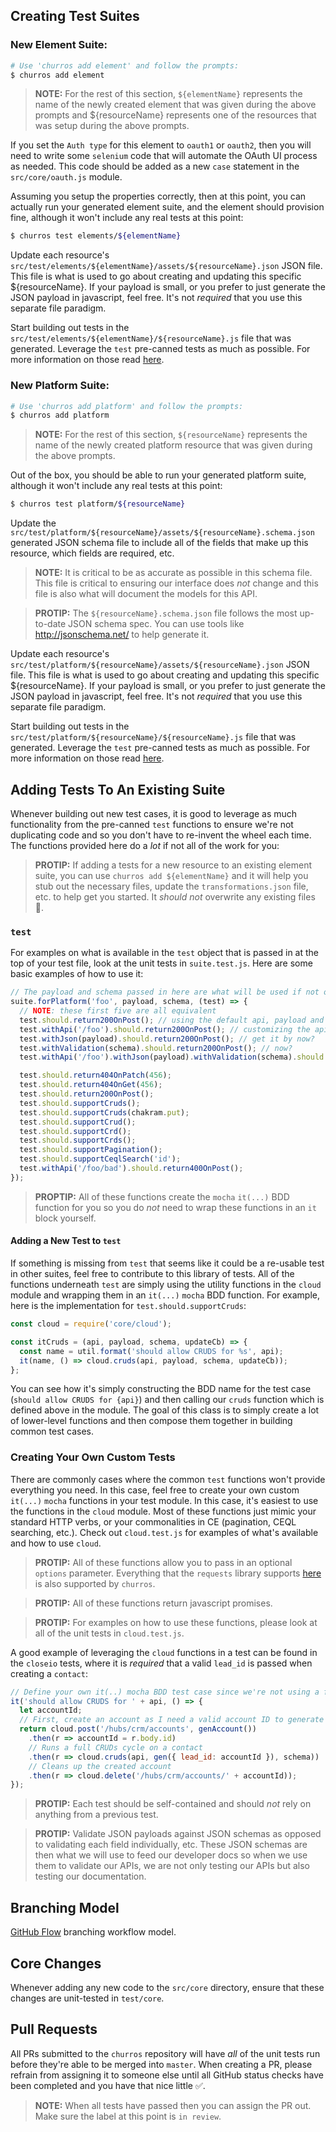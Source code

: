 ## Creating Test Suites

### New Element Suite:

```bash
# Use 'churros add element' and follow the prompts:
$ churros add element
```
> __NOTE:__ For the rest of this section, `${elementName}` represents the name of the newly created element that was given during the above prompts and ${resourceName} represents one of the resources that was setup during the above prompts.

If you set the `Auth type` for this element to `oauth1` or `oauth2`, then you will need to write some `selenium` code that will automate the OAuth UI process as needed.  This code should be added as a new `case` statement in the `src/core/oauth.js` module.

Assuming you setup the properties correctly, then at this point, you can actually run your generated element suite, and the element should provision fine, although it won't include any real tests at this point:
```bash
$ churros test elements/${elementName}
```

Update each resource's `src/test/elements/${elementName}/assets/${resourceName}.json` JSON file.  This file is what is used to go about creating and updating this specific ${resourceName}.  If your payload is small, or you prefer to just generate the JSON payload in javascript, feel free.  It's not *required* that you use this separate file paradigm.

Start building out tests in the `src/test/elements/${elementName}/${resourceName}.js` file that was generated.  Leverage the `test` pre-canned tests as much as possible.  For more information on those read [here](#adding-tests-to-an-existing-suite).

### New Platform Suite:

```bash
# Use 'churros add platform' and follow the prompts:
$ churros add platform
```
> __NOTE:__ For the rest of this section, `${resourceName}` represents the name of the newly created platform resource that was given during the above prompts.

Out of the box, you should be able to run your generated platform suite, although it won't include any real tests at this point:
```bash
$ churros test platform/${resourceName}
```

Update the `src/test/platform/${resourceName}/assets/${resourceName}.schema.json` generated JSON schema file to include all of the fields that make up this resource, which fields are required, etc.
> __NOTE:__ It is critical to be as accurate as possible in this schema file.  This file is critical to ensuring our interface does *not* change and this file is also what will document the models for this API.

> __PROTIP:__ The `${resourceName}.schema.json` file follows the most up-to-date JSON schema spec. You can use tools like http://jsonschema.net/ to help generate it.

Update each resource's `src/test/platform/${resourceName}/assets/${resourceName}.json` JSON file.  This file is what is used to go about creating and updating this specific ${resourceName}.  If your payload is small, or you prefer to just generate the JSON payload in javascript, feel free.  It's not *required* that you use this separate file paradigm.

Start building out tests in the `src/test/platform/${resourceName}/${resourceName}.js` file that was generated.  Leverage the `test` pre-canned tests as much as possible.  For more information on those read [here](#adding-tests-to-an-existing-suite).

## Adding Tests To An Existing Suite

Whenever building out new test cases, it is good to leverage as much functionality from the pre-canned `test` functions to ensure we're not duplicating code and so you don't have to re-invent the wheel each time.  The functions provided here do a *lot* if not all of the work for you:

>__PROTIP:__ If adding a tests for a new resource to an existing element suite, you can use `churros add ${elementName}` and it will help you stub out the necessary files, update the `transformations.json` file, etc. to help get you started.  It *should not* overwrite any existing files :pray:.

### `test`

For examples on what is available in the `test` object that is passed in at the top of your test file, look at the unit tests in `suite.test.js`.  Here are some basic examples of how to use it:
```javascript
// The payload and schema passed in here are what will be used if not overridden for a given test.
suite.forPlatform('foo', payload, schema, (test) => {
  // NOTE: these first five are all equivalent
  test.should.return200OnPost(); // using the default api, payload and schema
  test.withApi('/foo').should.return200OnPost(); // customizing the api, but using default payload and schema
  test.withJson(payload).should.return200OnPost(); // get it by now?
  test.withValidation(schema).should.return200OnPost(); // now?
  test.withApi('/foo').withJson(payload).withValidation(schema).should.return200OnPost(); // customize them all

  test.should.return404OnPatch(456);
  test.should.return404OnGet(456);
  test.should.return200OnPost();
  test.should.supportCruds();
  test.should.supportCruds(chakram.put);
  test.should.supportCrud();
  test.should.supportCrd();
  test.should.supportCrds();
  test.should.supportPagination();
  test.should.supportCeqlSearch('id');
  test.withApi('/foo/bad').should.return400OnPost();
});
```

> __PROPTIP:__ All of these functions create the `mocha` `it(...)` BDD function for you so you do *not* need to wrap these functions in an `it` block yourself.

#### Adding a New Test to `test`
If something is missing from `test` that seems like it could be a re-usable test in other suites, feel free to contribute to this library of tests.  All of the functions underneath `test` are simply using the utility functions in the `cloud` module and wrapping them in an `it(...)` `mocha` BDD function.  For example, here is the implementation for `test.should.supportCruds`:
```javascript
const cloud = require('core/cloud');

const itCruds = (api, payload, schema, updateCb) => {
  const name = util.format('should allow CRUDS for %s', api);
  it(name, () => cloud.cruds(api, payload, schema, updateCb));
};
```

You can see how it's simply constructing the BDD name for the test case (`should allow CRUDS for {api}`) and then calling our `cruds` function which is defined above in the module.  The goal of this class is to simply create a lot of lower-level functions and then compose them together in building common test cases.

### Creating Your Own Custom Tests
There are commonly cases where the common `test` functions won't provide everything you need.  In this case, feel free to create your own custom `it(...)` `mocha` functions in your test module.  In this case, it's easiest to use the functions in the `cloud` module.  Most of these functions just mimic your standard HTTP verbs, or your commonalities in CE (pagination, CEQL searching, etc.).  Check out `cloud.test.js` for examples of what's available and how to use `cloud`.

> __PROTIP:__ All of these functions allow you to pass in an optional `options` parameter.  Everything that the `requests` library supports [here](https://github.com/request/request#requestoptions-callback) is also supported by `churros`.

> __PROTIP:__ All of these functions return javascript promises.

> __PROTIP:__ For examples on how to use these functions, please look at all of the unit tests in `cloud.test.js`.

A good example of leveraging the `cloud` functions in a test can be found in the `closeio` tests, where it is *required* that a valid `lead_id` is passed when creating a `contact`:
```javascript
// Define your own it(..) mocha BDD test case since we're not using a function from test, which does this for you
it('should allow CRUDS for ' + api, () => {
  let accountId;
  // First, create an account as I need a valid account ID to generate my contact JSON payload
  return cloud.post('/hubs/crm/accounts', genAccount())
    .then(r => accountId = r.body.id)
    // Runs a full CRUDs cycle on a contact
    .then(r => cloud.cruds(api, gen({ lead_id: accountId }), schema))
    // Cleans up the created account
    .then(r => cloud.delete('/hubs/crm/accounts/' + accountId));
});
```

> __PROTIP:__ Each test should be self-contained and should *not* rely on anything from a previous test.

> __PROTIP:__ Validate JSON payloads against JSON schemas as opposed to validating each field individually, etc.  These JSON schemas are then what we will use to feed our developer docs so when we use them to validate our APIs, we are not only testing our APIs but also testing our documentation.

## Branching Model

[GitHub Flow](https://guides.github.com/introduction/flow) branching workflow model.

## Core Changes

Whenever adding any new code to the `src/core` directory, ensure that these changes are unit-tested in `test/core`.

## Pull Requests

All PRs submitted to the `churros` repository will have *all* of the unit tests run before they're able to be merged into `master`.  When creating a PR, please refrain from assigning it to someone else until all GitHub status checks have been completed and you have that nice little :white_check_mark:.

> __NOTE:__ When all tests have passed then you can assign the PR out.  Make sure the label at this point is `in review`.
